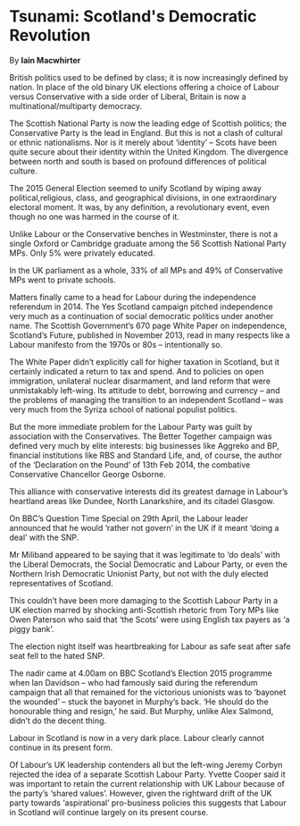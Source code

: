 Tsunami: Scotland's Democratic Revolution
=========================================

By **Iain Macwhirter**

British politics used to be defined by class; it is now increasingly defined by
nation. In place of the old binary UK elections offering a choice of Labour
versus Conservative with a side order of Liberal, Britain is now a
multinational/multiparty democracy.


The Scottish National Party is now the leading edge of Scottish politics; the
Conservative Party is the lead in England. But this is not a clash of cultural
or ethnic nationalisms. Nor is it merely about ‘identity’ – Scots have been
quite secure about their identity within the United Kingdom. The divergence
between north and south is based on profound differences of political culture.


The 2015 General Election seemed to unify Scotland by wiping away
political,religious, class, and geographical divisions, in one extraordinary
electoral moment. It was, by any definition, a revolutionary event, even though
no one was harmed in the course of it.


Unlike Labour or the Conservative benches in Westminster, there is not a single
Oxford or Cambridge graduate among the 56 Scottish National Party MPs. Only 5%
were privately educated.


In the UK parliament as a whole, 33% of all MPs and 49% of Conservative MPs went
to private schools.


Matters finally came to a head for Labour during the independence referendum in
2014. The Yes Scotland campaign pitched independence very much as a continuation
of social democratic politics under another name. The Scottish Government’s 670
page White Paper on independence, Scotland’s Future, published in November 2013,
read in many respects like a Labour manifesto from the 1970s or 80s –
intentionally so.


The White Paper didn’t explicitly call for higher taxation in Scotland, but it
certainly indicated a return to tax and spend. And to policies on open
immigration, unilateral nuclear disarmament, and land reform that were
unmistakably left-wing. Its attitude to debt, borrowing and currency – and the
problems of managing the transition to an independent Scotland – was very much
from the Syriza school of national populist politics.


But the more immediate problem for the Labour Party was guilt by association
with the Conservatives. The Better Together campaign was defined very much by
elite interests: big businesses like Aggreko and BP, financial institutions like
RBS and Standard Life, and, of course, the author of the ‘Declaration on the
Pound’ of 13th Feb 2014, the combative Conservative Chancellor George Osborne.


This alliance with conservative interests did its greatest damage in Labour’s
heartland areas like Dundee, North Lanarkshire, and its citadel Glasgow.


On BBC’s Question Time Special on 29th April, the Labour leader announced that
he would ‘rather not govern’ in the UK if it meant ‘doing a deal’ with the SNP.


Mr Miliband appeared to be saying that it was legitimate to ‘do deals’ with the
Liberal Democrats, the Social Democratic and Labour Party, or even the Northern
Irish Democratic Unionist Party, but not with the duly elected representatives
of Scotland.


This couldn’t have been more damaging to the Scottish Labour Party in a UK
election marred by shocking anti-Scottish rhetoric from Tory MPs like Owen
Paterson who said that ‘the Scots’ were using English tax payers as ‘a piggy
bank’.


The election night itself was heartbreaking for Labour as safe seat after safe
seat fell to the hated SNP.


The nadir came at 4.00am on BBC Scotland’s Election 2015 programme when Ian
Davidson – who had famously said during the referendum campaign that all that
remained for the victorious unionists was to ‘bayonet the wounded’ – stuck the
bayonet in Murphy’s back. ‘He should do the honourable thing and resign,’ he
said. But Murphy, unlike Alex Salmond, didn’t do the decent thing.


Labour in Scotland is now in a very dark place. Labour clearly cannot continue
in its present form.


Of Labour’s UK leadership contenders all but the left-wing Jeremy Corbyn
rejected the idea of a separate Scottish Labour Party. Yvette Cooper said it was
important to retain the current relationship with UK Labour because of the
party’s ‘shared values’. However, given the rightward drift of the UK party
towards ‘aspirational’ pro-business policies this suggests that Labour in
Scotland will continue largely on its present course.

